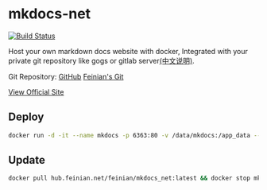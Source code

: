 # mkdocs-net

[![Build Status](https://drone.feinian.net/api/badges/feinian/mkdocs-net/status.svg)](https://drone.feinian.net/feinian/mkdocs-net)


Host your own markdown docs website with docker, Integrated with your private git repository like gogs or gitlab server[(中文说明)](./README_cn.md).


Git Repository: [GitHub](https://github.com/dukecheng/mkdocs-net) [Feinian's Git](https://git.feinian.net/feinian/mkdocs-net)

[View Official Site](https://mkdocs.feinian.net)

## Deploy
```bash
docker run -d -it --name mkdocs -p 6363:80 -v /data/mkdocs:/app_data --restart=always hub.feinian.net/feinian/mkdocs_net:latest
```

## Update
```bash
docker pull hub.feinian.net/feinian/mkdocs_net:latest && docker stop mkdocs && docker rm mkdocs && docker run -d -it --name mkdocs -p 6363:80 -v /data/mkdocs:/app_data --restart=always hub.feinian.net/feinian/mkdocs_net:latest
```
